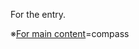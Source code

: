 For the entry.

※[For main content](https://atatatak9.github.io/kakei-no-compass/compass.html "🧭家計のコンパス")=compass
